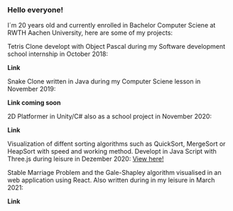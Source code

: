 ### Hello everyone!

I´m 20 years old and currently enrolled in Bachelor Computer Sciene at RWTH Aachen University, here are some of my projects:


Tetris Clone developt with Object Pascal during my Software development school internship in October 2018:

**Link**

Snake Clone written in Java during my Computer Sciene lesson in November 2019:

**Link coming soon**

2D Platformer in Unity/C# also as a school project in November 2020:

**Link**

Visualization of diffent sorting algorithms such as QuickSort, MergeSort or HeapSort with speed and working method. 
Developt in Java Script with Three.js during leisure in Dezember 2020:
[View here!](https://github.com/Feko-Karels/Sorting-Algorithms)

Stable Marriage Problem and the Gale-Shapley algorithm visualised in an web application using React.
Also written during in my leisure in March 2021:

**Link**
 
<!--
**Feko-Karels/Feko-Karels** is a ✨ _special_ ✨ repository because its `README.md` (this file) appears on your GitHub profile.

Here are some ideas to get you started:

- 🔭 I’m currently working on ...
- 🌱 I’m currently learning ...
- 👯 I’m looking to collaborate on ...
- 🤔 I’m looking for help with ...
- 💬 Ask me about ...
- 📫 How to reach me: ...
- 😄 Pronouns: ...
- ⚡ Fun fact: ...
-->
